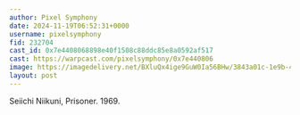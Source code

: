 ```yaml
---
author: Pixel Symphony
date: 2024-11-19T06:52:31+0000
username: pixelsymphony
fid: 232704
cast_id: 0x7e4408068898e40f1508c88ddc85e8a0592af517
cast: https://warpcast.com/pixelsymphony/0x7e440806
image: https://imagedelivery.net/BXluQx4ige9GuW0Ia56BHw/3843a01c-1e9b-41de-4fcf-cd062aa96600/original
layout: post
---
```

Seiichi Niikuni, Prisoner. 1969.  

<img src='https://imagedelivery.net/BXluQx4ige9GuW0Ia56BHw/3843a01c-1e9b-41de-4fcf-cd062aa96600/original' alt='' referrerpolicy='no-referrer'/>